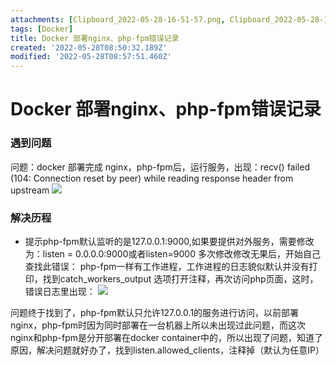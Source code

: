 ```yaml
---
attachments: [Clipboard_2022-05-28-16-51-57.png, Clipboard_2022-05-28-16-56-30.png]
tags: [Docker]
title: Docker 部署nginx、php-fpm错误记录
created: '2022-05-28T08:50:32.189Z'
modified: '2022-05-28T08:57:51.460Z'
---
```


# Docker 部署nginx、php-fpm错误记录
### 遇到问题
问题：docker 部署完成 nginx，php-fpm后，运行服务，出现：recv() failed (104: Connection reset by peer) while reading response header from upstream
![](@attachment/Clipboard_2022-05-28-16-51-57.png)
### 解决历程
- 提示php-fpm默认监听的是127.0.0.1:9000,如果要提供对外服务，需要修改为：listen = 0.0.0.0:9000或者listen=9000
多次修改修改无果后，开始自己查找此错误：
php-fpm一样有工作进程，工作进程的日志貌似默认并没有打印，找到catch_workers_output 选项打开注释，再次访问php页面，这时，错误日志里出现：
![](@attachment/Clipboard_2022-05-28-16-56-30.png)

问题终于找到了，php-fpm默认只允许127.0.0.1的服务进行访问，以前部署nginx，php-fpm时因为同时部署在一台机器上所以未出现过此问题，而这次nginx和php-fpm是分开部署在docker container中的，所以出现了问题，知道了原因，解决问题就好办了，找到listen.allowed_clients，注释掉（默认为任意IP）
